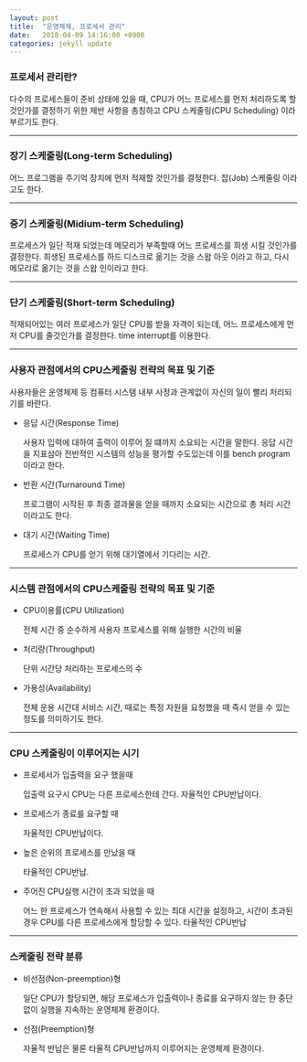 ```yaml
---
layout: post
title:  "운영체제, 프로세서 관리"
date:   2018-04-09 14:16:00 +0900
categories: jekyll update
---
```

### 프로세서 관리란?

다수의 프로세스들이 준비 상태에 있을 때, CPU가 어느 프로세스를 먼저 처리하도록 할 것인가를 결정하기 위한 제반 사항을 총칭하고 CPU 스케줄링(CPU Scheduling) 이라 부르기도 한다.

---
### 장기 스케줄링(Long-term Scheduling)

어느 프로그램을 주기억 장치에 먼저 적재할 것인가를 결정한다. 잡(Job) 스케줄링 이라고도 한다.

---
### 중기 스케줄링(Midium-term Scheduling)

프로세스가 일단 적재 되었는데 메모리가 부족할때 어느 프로세스를 희생 시킬 것인가를 결정한다. 희생된 프로세스를 하드 디스크로 옮기는 것을 스왑 아웃 이라고 하고, 다시 메모리로 옮기는 것을 스왑 인이라고 한다.

---
### 단기 스케줄링(Short-term Scheduling)

적재되어있는 여러 프로세스가 일단 CPU를 받을 자격이 되는데, 어느 프로세스에게 먼저 CPU를 줄것인가를 결정한다. time interrupt를 이용한다.

---
### 사용자 관점에서의 CPU스케줄링 전략의 목표 및 기준

사용자들은 운영체제 등 컴퓨터 시스템 내부 사정과 관계없이 자신의 일이 빨리 처리되기를 바란다.

* 응답 시간(Response Time)

  사용자 입력에 대하여 출력이 이루어 질 떄까지 소요되는 시간을 말한다. 응답 시간을 지표삼아 전반적인 시스템의 성능을 평가할 수도있는데 이를 bench program이라고 한다.

* 반환 시간(Turnaround Time)

  프로그램이 시작된 후 최종 결과물을 얻을 때까지 소요되는 시간으로 총 처리 시간이라고도 한다.

* 대기 시간(Waiting Time)

  프로세스가 CPU를 얻기 위해 대기열에서 기다리는 시간.

---
### 시스템 관점에서의 CPU스케줄링 전략의 목표 및 기준

* CPU이용률(CPU Utilization)

  전체 시간 중 순수하게 사용자 프로세스를 위해 실행한 시간의 비율

* 처리량(Throughput)

  단위 시간당 처리하는 프로세스의 수

* 가용성(Availability)

  전체 운용 시간대 서비스 시간, 때로는 특정 자원을 요청했을 때 즉시 얻을 수 있는 정도를 의미하기도 한다.

---
### CPU 스케줄링이 이루어지는 시기

* 프로세서가 입출력을 요구 했을때

  입출력 요구시 CPU는 다른 프로세스한테 간다. 자율적인 CPU반납이다.

* 프로세스가 종료를 요구할 때

  자율적인 CPU반납이다.

* 높은 순위의 프로세스를 만났을 때

  타율적인 CPU반납.

* 주어진 CPU실행 시간이 초과 되었을 때

  어느 한 프로세스가 연속해서 사용할 수 있는 최대 시간을 설정하고, 시간이 초과된 경우 CPU를 다른 프로세스에게 할당할 수 있다. 타율적인 CPU반납

---
### 스케줄링 전략 분류

* 비선점(Non-preemption)형

  일단 CPU가 할당되면, 해당 프로세스가 입출력이나 종료를 요구하지 않는 한 중단 없이 실행을 지속하는 운영체제 환경이다.

* 선점(Preemption)형

  자율적 반납은 물론 타율적 CPU반납까지 이루어지는 운영체제 환경이다.
